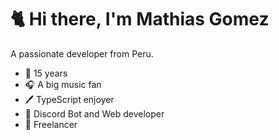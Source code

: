 # 🐈 Hi there, I'm Mathias Gomez
A passionate developer from Peru.

- 🥳 15 years
- 🎧 A big music fan
- 🖊️ TypeScript enjoyer
- 🤖 Discord Bot and Web developer
- 🧠 Freelancer
